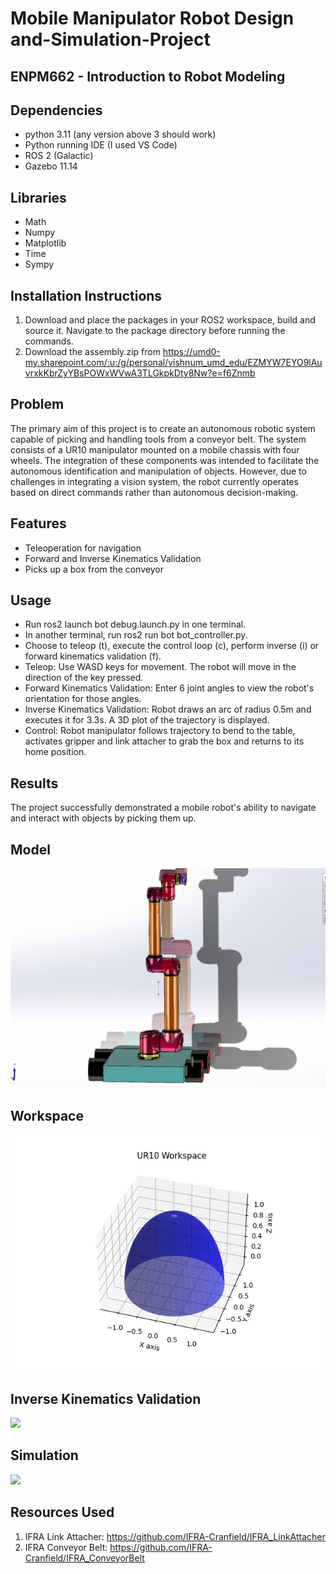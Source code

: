 # Mobile Manipulator Robot Design and-Simulation-Project
## ENPM662 - Introduction to Robot Modeling

## Dependencies
- python 3.11 (any version above 3 should work)
- Python running IDE (I used VS Code)
- ROS 2 (Galactic)
- Gazebo 11.14

## Libraries
- Math
- Numpy
- Matplotlib
- Time
- Sympy

## Installation Instructions
1. Download and place the packages in your ROS2 workspace, build and source it. Navigate to the package directory before running the commands.
2. Download the assembly.zip from https://umd0-my.sharepoint.com/:u:/g/personal/vishnum_umd_edu/EZMYW7EYO9lAuvrxkKbrZyYBsPOWxWVwA3TLGkpkDty8Nw?e=f6Znmb
   
## Problem
The primary aim of this project is to create an autonomous robotic system capable of picking and handling tools from a conveyor belt. The system consists of a UR10 manipulator mounted on a mobile chassis with four wheels. The integration of these components was intended to facilitate the autonomous identification and manipulation of objects. However, due to challenges in integrating a vision system, the robot currently operates based on direct commands rather than autonomous decision-making.

## Features
- Teleoperation for navigation
- Forward and Inverse Kinematics Validation
- Picks up a box from the conveyor

## Usage
- Run ros2 launch bot debug.launch.py in one terminal.
- In another terminal, run ros2 run bot bot_controller.py.
- Choose to teleop (t), execute the control loop (c), perform inverse (i) or forward kinematics validation (f).
- Teleop: Use WASD keys for movement. The robot will move in the direction of the key pressed.
- Forward Kinematics Validation: Enter 6 joint angles to view the robot's orientation for those angles.
- Inverse Kinematics Validation: Robot draws an arc of radius 0.5m and executes it for 3.3s. A 3D plot of the trajectory is displayed.
- Control: Robot manipulator follows trajectory to bend to the table, activates gripper and link attacher to grab the box and returns to its home position.

## Results
The project successfully demonstrated a mobile robot's ability to navigate and interact with objects by picking them up.

## Model
![](https://github.com/vishnumandala/Mobile-Manipulator-Robot-Design-and-Simulation-Project/blob/main/model.jpg)

## Workspace
![](https://github.com/vishnumandala/Mobile-Manipulator-Robot-Design-and-Simulation-Project/blob/main/Workspace.jpg)

## Inverse Kinematics Validation
![](https://github.com/vishnumandala/Mobile-Manipulator-Robot-Design-and-Simulation-Project/blob/main/inverse%20validation.gif)

## Simulation
![](https://github.com/vishnumandala/Mobile-Manipulator-Robot-Design-and-Simulation-Project/blob/main/simulation.gif)

## Resources Used
1. IFRA Link Attacher: https://github.com/IFRA-Cranfield/IFRA_LinkAttacher
2. IFRA Conveyor Belt: https://github.com/IFRA-Cranfield/IFRA_ConveyorBelt




